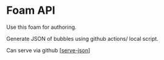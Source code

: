# Foam API

Use this foam for authoring.

Generate JSON of bubbles using github actions/ local script.

Can serve via github [[serve-json]]

[//begin]: # "Autogenerated link references for markdown compatibility"
[serve-json]: serve-json "Serve JSON From Github"
[//end]: # "Autogenerated link references"